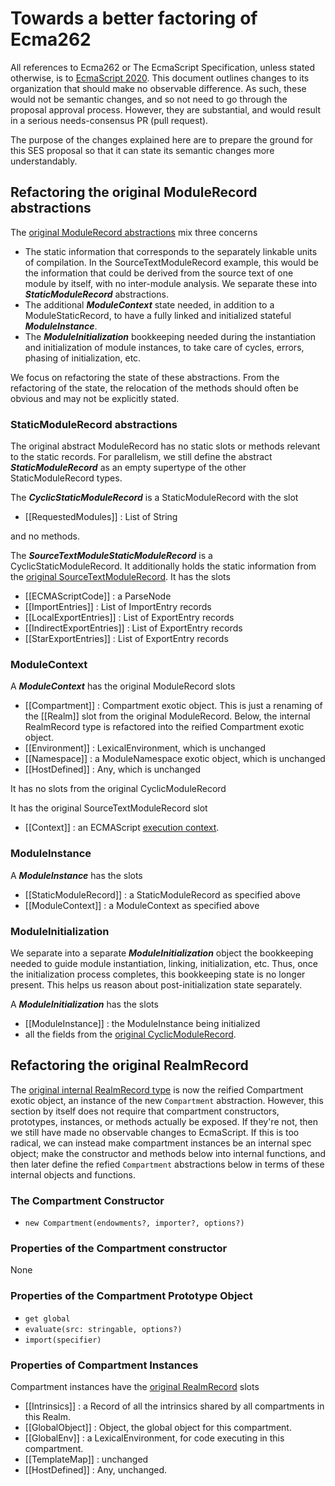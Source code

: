 # Towards a better factoring of Ecma262

All references to Ecma262 or The EcmaScript Specification, unless stated otherwise, is to [EcmaScript 2020](https://tc39.es/ecma262). This document outlines changes to its organization that should make no observable difference. As such, these would not be semantic changes, and so not need to go through the proposal approval process. However, they are substantial, and would result in a serious needs-consensus PR (pull request).

The purpose of the changes explained here are to prepare the ground for this SES proposal so that it can state its semantic changes more understandably.

## Refactoring the original ModuleRecord abstractions

The [original ModuleRecord abstractions](https://tc39.es/ecma262/#sec-abstract-module-records) mix three concerns
  * The static information that corresponds to the separately linkable units of compilation. In the SourceTextModuleRecord example, this would be the information that could be derived from the source text of one module by itself, with no inter-module analysis. We separate these into ***StaticModuleRecord*** abstractions.
  * The additional ***ModuleContext*** state needed, in addition to a ModuleStaticRecord, to have a fully linked and initialized stateful ***ModuleInstance***.
  * The ***ModuleInitialization*** bookkeeping needed during the instantiation and initialization of module instances, to take care of cycles, errors, phasing of initialization, etc.

We focus on refactoring the state of these abstractions. From the refactoring of the state, the relocation of the methods should often be obvious and may not be explicitly stated.

### StaticModuleRecord abstractions

The original abstract ModuleRecord has no static slots or methods relevant to the static records. For parallelism, we still define the abstract ***StaticModuleRecord*** as an empty supertype of the other StaticModuleRecord types.

The ***CyclicStaticModuleRecord*** is a StaticModuleRecord with the slot
  * [[RequestedModules]] : List of String

and no methods.

The ***SourceTextModuleStaticModuleRecord*** is a CyclicStaticModuleRecord. It additionally holds the static information from the [original SourceTextModuleRecord](https://tc39.es/ecma262/#sourctextmodule-record). It has the slots
  * [[ECMAScriptCode]] : a ParseNode
  * [[ImportEntries]] : List of ImportEntry records
  * [[LocalExportEntries]] : List of ExportEntry records
  * [[IndirectExportEntries]] : List of ExportEntry records
  * [[StarExportEntries]] : List of ExportEntry records

### ModuleContext

A ***ModuleContext*** has the original ModuleRecord slots
  * [[Compartment]] : Compartment exotic object. This is just a renaming of the [[Realm]] slot from the original ModuleRecord. Below, the internal RealmRecord type is refactored into the reified Compartment exotic object.
  * [[Environment]] : LexicalEnvironment, which is unchanged
  * [[Namespace]] : a ModuleNamespace exotic object, which is unchanged
  * [[HostDefined]] : Any, which is unchanged

It has no slots from the original CyclicModuleRecord

It has the original SourceTextModuleRecord slot
  * [[Context]] : an ECMAScript [execution context](https://tc39.es/ecma262/#sec-execution-contexts).

### ModuleInstance

A ***ModuleInstance*** has the slots
  * [[StaticModuleRecord]] : a StaticModuleRecord as specified above
  * [[ModuleContext]] : a ModuleContext as specified above

### ModuleInitialization

We separate into a separate ***ModuleInitialization*** object the bookkeeping needed to guide module instantiation, linking, initialization, etc. Thus, once the initialization process completes, this bookkeeping state is no longer present. This helps us reason about post-initialization state separately.

A ***ModuleInitialization*** has the slots
  * [[ModuleInstance]] : the ModuleInstance being initialized
  * all the fields from the [original CyclicModuleRecord](https://tc39.es/ecma262/#sec-cyclic-module-records).

## Refactoring the original RealmRecord

The [original internal RealmRecord type](https://tc39.es/ecma262/#sec-code-realms) is now the reified Compartment exotic object, an instance of the new `Compartment` abstraction. However, this section by itself does not require that compartment constructors, prototypes, instances, or methods actually be exposed. If they're not, then we still have made no observable changes to EcmaScript. If this is too radical, we can instead make compartment instances be an internal spec object; make the constructor and methods below into internal functions, and then later define the refied `Compartment` abstractions below in terms of these internal objects and functions.

### The Compartment Constructor

  * `new Compartment(endowments?, importer?, options?)`

### Properties of the Compartment constructor

None

### Properties of the Compartment Prototype Object

  * `get global`
  * `evaluate(src: stringable, options?)`
  * `import(specifier)`

### Properties of Compartment Instances

Compartment instances have the [original RealmRecord](https://tc39.es/ecma262/#sec-code-realms) slots
  * [[Intrinsics]] : a Record of all the intrinsics shared by all compartments in this Realm.
  * [[GlobalObject]] : Object, the global object for this compartment.
  * [[GlobalEnv]] : a LexicalEnvironment, for code executing in this compartment.
  * [[TemplateMap]] : unchanged
  * [[HostDefined]] : Any, unchanged.

